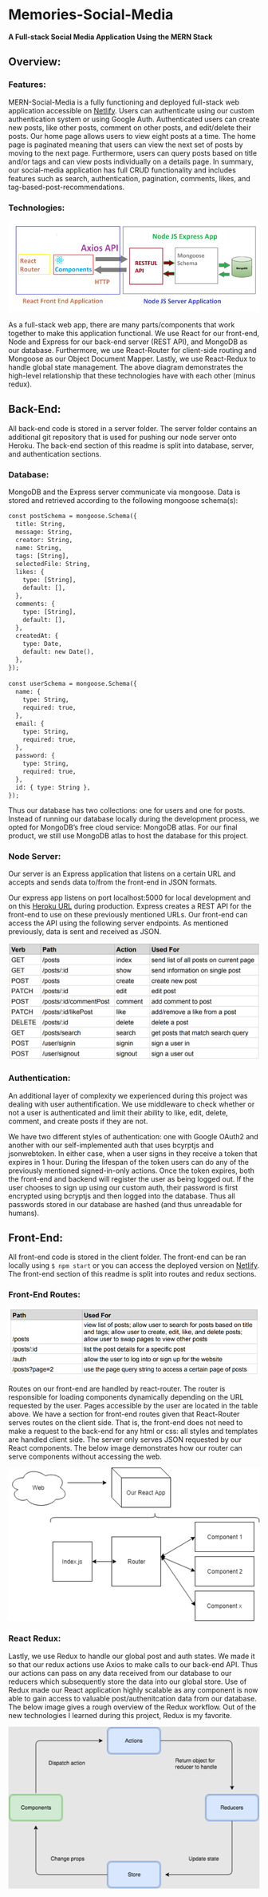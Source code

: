 # Memories-Social-Media

<b>A Full-stack Social Media Application Using the MERN Stack</b>

<h2>Overview:</h2>

<h3>Features:</h3>

MERN-Social-Media is a fully functioning and deployed full-stack web application accessible on <a href="https://mern-socialmedia-ethanduong.netlify.app/posts">Netlify</a>. Users can authenticate using our custom authentication system or using Google Auth. Authenticated users can create new posts, like other posts, comment on other posts, and edit/delete their posts. Our home page allows users to view eight posts at a time. The home page is paginated meaning that users can view the next set of posts by moving to the next page. Furthermore, users can query posts based on title and/or tags and can view posts individually on a details page. In summary, our social-media application has full CRUD functionality and includes features such as search, authentication, pagination, comments, likes, and tag-based-post-recommendations.

<h3>Technologies:</h3>

![MERN STACK OVERVIEW](./readme_resources/MERN_mongoose.png)

As a full-stack web app, there are many parts/components that work together to make this application functional. We use React for our front-end, Node and Express for our back-end server (REST API), and MongoDB as our database. Furthermore, we use React-Router for client-side routing and Mongoose as our Object Document Mapper. Lastly, we use React-Redux to handle global state management. The above diagram demonstrates the high-level relationship that these technologies have with each other (minus redux). 

<h2>Back-End:</h2>
All back-end code is stored in a server folder. The server folder contains an additional git repository that is used for pushing our node server onto Heroku. The back-end section of this readme is split into database, server, and authentication sections. 
 
<h3>Database:</h3>
MongoDB and the Express server communicate via mongoose. Data is stored and retrieved according to the following mongoose schema(s): 

```
const postSchema = mongoose.Schema({
  title: String,
  message: String,
  creator: String,
  name: String,
  tags: [String],
  selectedFile: String,
  likes: {
    type: [String],
    default: [],
  },
  comments: {
    type: [String],
    default: [],
  },
  createdAt: {
    type: Date,
    default: new Date(),
  },
});

const userSchema = mongoose.Schema({
  name: {
    type: String,
    required: true,
  },
  email: {
    type: String,
    required: true,
  },
  password: {
    type: String,
    required: true,
  },
  id: { type: String },
});
```

Thus our database has two collections: one for users and one for posts. Instead of running our database locally during the development process, we opted for MongoDB’s free cloud service: MongoDB atlas. For our final product, we still use MongoDB atlas to host the database for this project.

<h3>Node Server:</h3>

Our server is an Express application that listens on a certain URL and accepts and sends data to/from the front-end in JSON formats.

Our express app listens on port localhost:5000 for local development and on this <a href=https://mernsocialmedia-ethanduong.herokuapp.com/>Heroku URL</a> during production. Express creates a REST API for the front-end to use on these previously mentioned URLs. Our front-end can access the API using the following server endpoints. As mentioned previously, data is sent and received as JSON. 

![SERVER_ENDPOINTS](./readme_resources/server_routes.PNG)

<h3>Authentication:</h3>

An additional layer of complexity we experienced during this project was dealing with user authentification. We use middleware to check whether or not a user is authenticated and limit their ability to like, edit, delete, comment, and create posts if they are not. 

We have two different styles of authentication: one with Google OAuth2 and another with our self-implemented auth that uses bcyrptjs and jsonwebtoken. In either case, when a user signs in they receive a token that expires in 1 hour. During the lifespan of the token users can do any of the previously mentioned signed-in-only actions. Once the token expires, both the front-end and backend will register the user as being logged out. If the user chooses to sign up using our custom auth, their password is first encrypted using bcryptjs and then logged into the database. Thus all passwords stored in our database are hashed (and thus unreadable for humans). 

<h2>Front-End:</h2>

All front-end code is stored in the client folder. The front-end can be ran locally using `$ npm start` or you can access the deployed version on <a href="https://mern-socialmedia-ethanduong.netlify.app/posts">Netlify</a>. The front-end section of this readme is split into routes and redux sections. 

<h3>Front-End Routes:</h3>

![REACT ROUTER](./readme_resources/front-end_routes.PNG)

Routes on our front-end are handled by react-router. The router is responsible for loading components dynamically depending on the URL requested by the user. Pages accessible by the user are located in the table above. We have a section for front-end routes given that React-Router serves routes on the client side. That is, the front-end does not need to make a request to the back-end for any html or css: all styles and templates are handled client side. The server only serves JSON requested by our React components. The below image demonstrates how our router can serve components without accessing the web.

![REACT ROUTER](./readme_resources/React_Router.png)

<h3>React Redux:</h3>

Lastly, we use Redux to handle our global post and auth states. We made it so that our redux actions use Axios to make calls to our back-end API. Thus our actions can pass on any data received from our database to our reducers which subsequently store the data into our global store. Use of Redux made our React application highly scalable as any component is now able to gain access to valuable post/authenitcation data from our database. The below image gives a rough overview of the Redux workflow. Out of the new technologies I learned during this project, Redux is my favorite.

![REACT REDUX](./readme_resources/redux_workflow.png)
